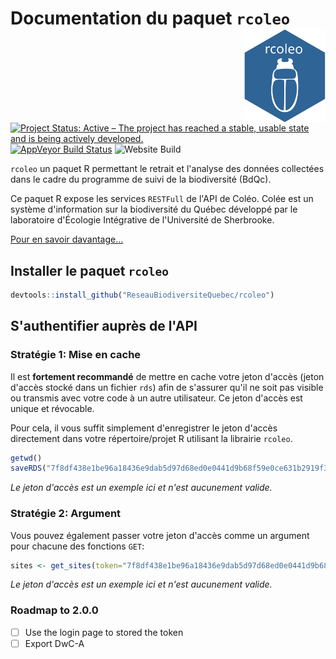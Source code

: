 # Documentation du paquet `rcoleo` <img src="man/figures/logo.svg" width="130" height="150" align="right"/>

[![Project Status: Active – The project has reached a stable, usable state and is being actively developed.](http://www.repostatus.org/badges/latest/active.svg)](http://www.repostatus.org/#active)
[![AppVeyor Build Status](https://ci.appveyor.com/api/projects/status/github/TheoreticalEcosystemEcology/rcoleo?branch=master&svg=true)](https://ci.appveyor.com/project/TheoreticalEcosystemEcology/rcoleo)
![Website Build](https://github.com/TheoreticalEcosystemEcology/rcoleo/workflows/pkgdown/badge.svg)

`rcoleo` un paquet R permettant le retrait et l'analyse des données collectées dans le cadre du programme de suivi de la biodiversité (BdQc).

Ce paquet R expose les services `RESTFull` de l'API de Coléo. Colée est un système d'information sur la biodiversité du Québec développé par le laboratoire d'Écologie Intégrative de l'Université de Sherbrooke.

[Pour en savoir davantage...](https://coleo.biodiversite-quebec.ca/docs/)


## Installer le paquet `rcoleo`

```r
devtools::install_github("ReseauBiodiversiteQuebec/rcoleo")
```

## S'authentifier auprès de l'API

### Stratégie 1: Mise en cache

Il est **fortement recommandé** de mettre en cache votre jeton d'accès (jeton d'accès stocké dans un fichier `rds`) afin de s'assurer qu'il ne soit pas visible ou transmis avec votre code à un autre utilisateur. Ce jeton d'accès est unique et révocable. 

Pour cela, il vous suffit simplement d'enregistrer le jeton d'accès directement dans votre répertoire/projet R utilisant la librairie `rcoleo`.

```r
getwd()
saveRDS("7f8df438e1be96a18436e9dab5d97d68ed0e0441d9b68f59e0ce631b2919f3aa",".httr-oauth")
```

*Le jeton d'accès est un exemple ici et n'est aucunement valide.*

### Stratégie 2: Argument 

Vous pouvez également passer votre jeton d'accès comme un argument pour chacune des fonctions `GET`: 

```r
sites <- get_sites(token="7f8df438e1be96a18436e9dab5d97d68ed0e0441d9b68f59e0ce631b2919f3aa")
```

*Le jeton d'accès est un exemple ici et n'est aucunement valide.*


### Roadmap to 2.0.0

- [ ] Use the login page to stored the token
- [ ] Export DwC-A
